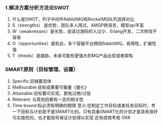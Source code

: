 ### 1.解决方案分析方法论SWOT

 1. 什么是SWOT，列子中间件RabbitMQ和RocketMQ队列选择对比
 2. S（strengths） 是优势，团队多人用过，AMQP跨语言，模型api丰富
 3. W（weaknesses）是劣势，阅读过源码的人过少，Erlang开发，二次修改不容易
 4. O（opportunities）是机会，多个容器平台拥抱RabbitMQ，易用性，扩展性强
 5. T（theats）是威胁，未来可能有更强大的MQ产品出现或者架构
 ### SMART原则（目标管理、设置）
 
 1. Specific:目械要具体
 2. MeBsurable:目标成果要可衡量《量化》
 3. Attainable:目标要可实现，那免过商/过低
 4. Relevant; 与其他目都有一定的相关性
 5. Time bound:标必须有明确的期限
意义:在制定工作目标或者任务目标时，考一下目标与计划是不是SMART化的。只有具备SMART化的计划才是具有良好可实施性的，也才能指号保证计划得以实现
还有绩效考核 OKR

<!--stackedit_data:
eyJoaXN0b3J5IjpbLTkxNzQ4NjE3NiwtMTI1NjExNjUwNiw0OD
QyNDAyMjksLTU1NjI0MTIxNywtMTcyODE2MjQ5M119
-->